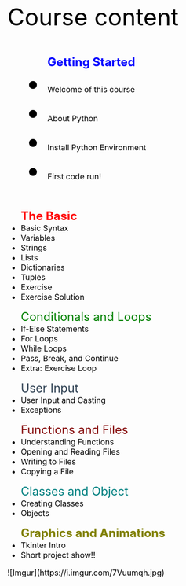 
<font size = "10" color= "Black"> Course content

<ul> 
<font size="5" color="blue"><b>Getting Started </b> </font>
    <li> <font size="3">Welcome of this course </font>
    <li><font size="3">About Python
    <li> <font size="3">Install Python Environment 
    <li> <font size="3">First code run! 
        </ul>
<ul> 
<font size="5" color="red"><b>The Basic</b></font>
    <li> <font size="3">Basic Syntax 
    <li><font size="3">Variables 
    <li> <font size="3">Strings 
    <li> <font size="3">Lists
    <li> <font size="3">Dictionaries
    <li> <font size="3">Tuples
    <li> <font size="3">Exercise 
    <li> <font size="3">Exercise Solution     
        </ul>
<ul> 
<font size="5" color="green"><b></b>Conditionals and Loops</font>
    <li> <font size="3">If-Else Statements
    <li><font size="3">For Loops
    <li> <font size="3">While Loops
    <li> <font size="3">Pass, Break, and Continue 
    <li> <font size="3">Extra: Exercise Loop 
        </ul>
<ul> 
<font size="5" color="#2c3e50"><b></b>User Input</font>
    <li> <font size="3">User Input and Casting 
    <li><font size="3">Exceptions
        </ul>
<ul> 
<font size="5" color="#800000"><b></b>Functions and Files</font>
    <li> <font size="3">Understanding Functions 
    <li><font size="3">Opening and Reading Files 
    <li><font size="3">Writing to Files
     <li><font size="3">Copying a File     
         </ul>
<ul> 
<font size="5" color="#008080"><b></b>Classes and Object</font>
    <li> <font size="3">Creating Classes
    <li><font size="3">Objects
        </ul>
<ul> 
<font size="5" color="#808000"><b>Graphics and Animations</b></font>
    <li> <font size="3">Tkinter Intro 
    <li><font size="3">Short project show!!
        </ul>
![Imgur](https://i.imgur.com/7Vuumqh.jpg)
